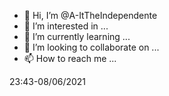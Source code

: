 - 👋 Hi, I’m @A-ItTheIndependente
- 👀 I’m interested in ...
- 🌱 I’m currently learning ...
- 💞️ I’m looking to collaborate on ...
- 📫 How to reach me ...

<!---
A-ItTheIndependente/A-ItTheIndependente is a ✨ special ✨ repository because its `README.md` (this file) appears on your GitHub profile.
You can click the Preview link to take a look at your changes.
--->
23:43-08/06/2021
